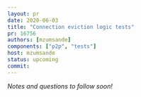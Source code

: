 ```yaml
---
layout: pr
date: 2020-06-03
title: "Connection eviction logic tests"
pr: 16756
authors: [mzumsande]
components: ["p2p", "tests"]
host: mzumsande
status: upcoming
commit:
---
```


_Notes and questions to follow soon!_

<!-- TODO: Add notes and questions
## Notes

## Questions

--->

<!-- TODO: uncomment and add meeting log
## Meeting Log

{% irc %}
{% endirc %}
--->
